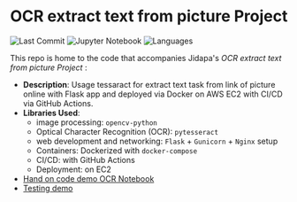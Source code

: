 # OCR extract text from picture Project
![Last Commit](https://img.shields.io/github/last-commit/JPP-J/OCR1_project?style=flat-square)
![Jupyter Notebook](https://img.shields.io/badge/jupyter%20notebook-97.8%25-blue?style=flat-square)
![Languages](https://img.shields.io/github/languages/count/JPP-J/OCR1_project?style=flat-square)

This repo is home to the code that accompanies Jidapa's *OCR extract text from picture Project* :


- **Description**: Usage tessaract for extract text task from link of picture online with Flask app and deployed via Docker on AWS EC2 with CI/CD via GitHub Actions.
- **Libraries Used**:
  - image processing: `opencv-python`
  - Optical Character Recognition (OCR): `pytesseract`
  - web development and networking:  `Flask` + `Gunicorn` + `Nginx` setup
  - Containers: Dockerized with `docker-compose`
  - CI/CD: with GitHub Actions
  - Deployment: on EC2
- [Hand on code demo OCR Notebook](example_result.ipynb)
- [Testing demo](https://drive.google.com/file/d/16GBxmXqUkDFMQe_NAO5veUjhiiq5qjxI/view?usp=sharing)
